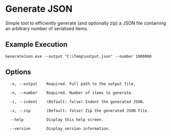 # Generate JSON
Simple tool to efficiently generate (and optionally zip) a JSON file containing an arbitrary number of serialised items.

## Example Execution
```
GenerateJson.exe --output "C:\Temp\output.json" --number 1000000
```

## Options
```
  -o, --output    Required. Full path to the output file.

  -n, --number    Required. Number of items to generate.

  -i, --indent    (Default: false) Indent the generated JSON.

  -z, --zip       (Default: false) Zip the generated JSON file.

  --help          Display this help screen.

  --version       Display version information.

```